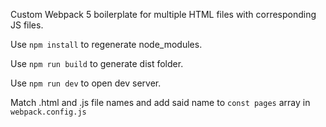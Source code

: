 Custom Webpack 5 boilerplate for multiple HTML files with corresponding JS files.

Use `npm install` to regenerate node_modules.

Use `npm run build` to generate dist folder.

Use `npm run dev` to open dev server.

Match .html and .js file names and add said name to `const pages` array in `webpack.config.js`
